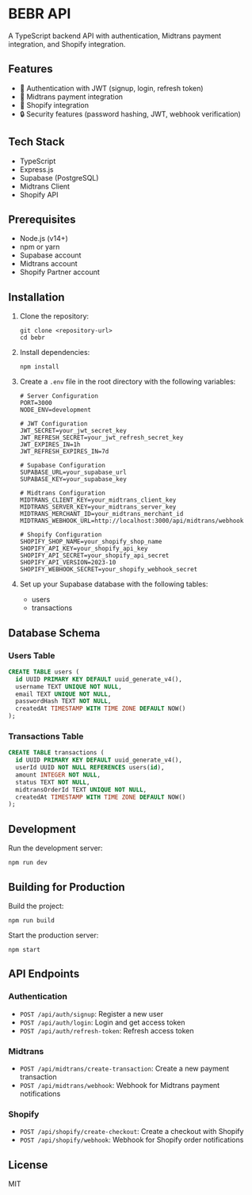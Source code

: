 # BEBR API

A TypeScript backend API with authentication, Midtrans payment integration, and Shopify integration.

## Features

- 🔐 Authentication with JWT (signup, login, refresh token)
- 💸 Midtrans payment integration
- 🛒 Shopify integration
- 🔒 Security features (password hashing, JWT, webhook verification)

## Tech Stack

- TypeScript
- Express.js
- Supabase (PostgreSQL)
- Midtrans Client
- Shopify API

## Prerequisites

- Node.js (v14+)
- npm or yarn
- Supabase account
- Midtrans account
- Shopify Partner account

## Installation

1. Clone the repository:
   ```
   git clone <repository-url>
   cd bebr
   ```

2. Install dependencies:
   ```
   npm install
   ```

3. Create a `.env` file in the root directory with the following variables:
   ```
   # Server Configuration
   PORT=3000
   NODE_ENV=development

   # JWT Configuration
   JWT_SECRET=your_jwt_secret_key
   JWT_REFRESH_SECRET=your_jwt_refresh_secret_key
   JWT_EXPIRES_IN=1h
   JWT_REFRESH_EXPIRES_IN=7d

   # Supabase Configuration
   SUPABASE_URL=your_supabase_url
   SUPABASE_KEY=your_supabase_key

   # Midtrans Configuration
   MIDTRANS_CLIENT_KEY=your_midtrans_client_key
   MIDTRANS_SERVER_KEY=your_midtrans_server_key
   MIDTRANS_MERCHANT_ID=your_midtrans_merchant_id
   MIDTRANS_WEBHOOK_URL=http://localhost:3000/api/midtrans/webhook

   # Shopify Configuration
   SHOPIFY_SHOP_NAME=your_shopify_shop_name
   SHOPIFY_API_KEY=your_shopify_api_key
   SHOPIFY_API_SECRET=your_shopify_api_secret
   SHOPIFY_API_VERSION=2023-10
   SHOPIFY_WEBHOOK_SECRET=your_shopify_webhook_secret
   ```

4. Set up your Supabase database with the following tables:
   - users
   - transactions

## Database Schema

### Users Table
```sql
CREATE TABLE users (
  id UUID PRIMARY KEY DEFAULT uuid_generate_v4(),
  username TEXT UNIQUE NOT NULL,
  email TEXT UNIQUE NOT NULL,
  passwordHash TEXT NOT NULL,
  createdAt TIMESTAMP WITH TIME ZONE DEFAULT NOW()
);
```

### Transactions Table
```sql
CREATE TABLE transactions (
  id UUID PRIMARY KEY DEFAULT uuid_generate_v4(),
  userId UUID NOT NULL REFERENCES users(id),
  amount INTEGER NOT NULL,
  status TEXT NOT NULL,
  midtransOrderId TEXT UNIQUE NOT NULL,
  createdAt TIMESTAMP WITH TIME ZONE DEFAULT NOW()
);
```

## Development

Run the development server:
```
npm run dev
```

## Building for Production

Build the project:
```
npm run build
```

Start the production server:
```
npm start
```

## API Endpoints

### Authentication
- `POST /api/auth/signup`: Register a new user
- `POST /api/auth/login`: Login and get access token
- `POST /api/auth/refresh-token`: Refresh access token

### Midtrans
- `POST /api/midtrans/create-transaction`: Create a new payment transaction
- `POST /api/midtrans/webhook`: Webhook for Midtrans payment notifications

### Shopify
- `POST /api/shopify/create-checkout`: Create a checkout with Shopify
- `POST /api/shopify/webhook`: Webhook for Shopify order notifications

## License

MIT 